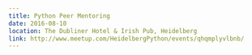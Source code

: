 ```yaml
---
title: Python Peer Mentoring
date: 2016-08-10
location: The Dubliner Hotel & Irish Pub, Heidelberg
link: http://www.meetup.com/HeidelbergPython/events/qhqmplyvlbnb/
---
```

